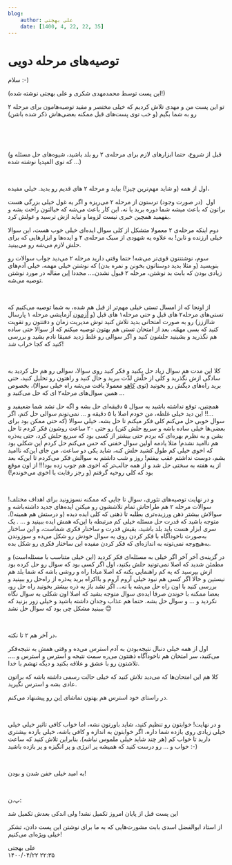 ```yaml
---
blog:
    author: علی بهجتی
    date: [1400, 4, 22, 22, 35]
---
```

# توصیه‌های مرحله دویی

<div class="cnt">
<p>سلام :-)</p>
<p>(این پست توسط محمدمهدی شکری و علی بهجتی نوشته شده!)</p>
<p>تو این پست من و مهدی تلاش کردیم که خیلی مختصر و مفید توصیه‌هامون برای مرحله ۲ رو به شما بگیم (و خب توی پست‌های قبل ممکنه بعضی‌هاش ذکر شده باشن)</p>
<p><br/></p>
<p><br/></p>
<p>(قبل از شروع، حتما ابزارهای لازم برای مرحله‌ی ۲ رو بلد باشید، شیوه‌های حل مسئله و ... که توی المپدیا نوشته شده)</p>
<p><br/></p>
<p>اول از همه (و شاید مهم‌ترین چیز!) بیاید و مرحله‌ ۲ های قدیم رو بدید. خیلی مفیده،</p>
<p>اول  (در صورت وجود)‌ ترستون از مرحله ۲ می‌ریزه و اگر یه غول خیلی بزرگی هست براتون که باعث میشه شما دوره برید یا نه، این کار باعث می‌شه که خیالتون راحت بشه و بفهمید همچین خبری نیست لزوما و نباید ازش ترسید و غولش کرد.</p>
<p>دوم اینکه مرحله‌ی ۲ معمولا متشکل از کلی سوال ایده‌ای خیلی خوب هست،‌ این سوالا خیلی ارزنده و نابن! به علاوه یه شهودی از سبک مرحله‌ی ۲ و ایده‌ها و ابزارهایی که برای حلش لازم می‌شه رو می‌بینید.</p>
<p>سوم، نوشتنتون قوی‌تر می‌شه! حتما وقتی دارید مرحله ۲ می‌دید جواب سوالات رو بنویسید (و مثلا بدید دوستاتون بخونن و نمره بدن) که نوشتن خیلی مهمه، خیلی آدم‌های زیادی بودن که بابت بد نوشتن، مرحله ۲ قبول نشدن.... مجددا <a href="http://opedia.ir/%D8%A2%D9%85%D9%88%D8%B2%D8%B4/%D8%A2%D9%85%D8%A7%D8%AF%D9%87%E2%80%8C%D8%B3%D8%A7%D8%B2%DB%8C_%D8%A8%D8%B1%D8%A7%DB%8C_%D8%A7%D9%84%D9%85%D9%BE%DB%8C%D8%A7%D8%AF/%D8%B1%D9%88%D8%B4_%D9%86%D9%88%D8%B4%D8%AA%D9%86_%D8%A7%D8%AB%D8%A8%D8%A7%D8%AA">این</a> مقاله در مورد نوشتن توصیه می‌شه.</p>
<p><br/></p>
<p>از اونجا که از امسال تستی خیلی مهم‌تر از قبل هم شده، به شما توصیه می‌کنیم که تستی‌های مرحله‌۲ های قبل و حتی مرحله‌۱ های قبل (و <a href="http://bayanbox.ir/info/6267215729876054197/Shaazzz-93-m1">آزمون</a> آزمایشی مرحله‌ ۱ پارسال شااززز) رو به صورت امتحانی بدید تلاش کنید توش مدیریت زمان و دقتتون رو تقویت کنید که بسی مهمّه. بعد از امتحان‌ تستی هم بهتون توصیه میکنم که از سوالا حتی ساده هم نگذرید و بشینید حلشون کنید و اگر سوالی رو غلط زدید عمیقا نادم بشید و بررسی کنید که کجا خراب شد!</p>
<p><br/></p>
<p>کلا این مدت هم سوال زیاد حل بکنید و فکر کنید روی سوالا، سوالی رو هم حل کردید به سادگی ازش نگذرید و کلی از حلّش لذّت ببرید و حال کنید و راهتون رو تحلیل کنید، حتی برید راه‌های دیگش رو بخونید (توی <a href="http://kahu.ir/">کاهو</a> معمولا یافت می‌شه راه خیلی سوالا)، بخصوص همین سوال‌های مرحله۲ ای که حل می‌کنید و ... </p>
<p>همچنین، توقع نداشته باشید یه سوال ۵ دقیقه‌ای حل بشه و اگه حل نشد شما ضعیفید و ...!! این دید خیلی غلطه، من خودم اصلا با ۵ دقیقه و ... نمی‌تونم سوالی حل کنم، اگر سوال خوبی حل می‌کنم کلی فکر میکنم تا حل بشه، خیلی سوالا (که حتی ممکن بود برای بعضی‌ها خیلی ساده باشه و سریع حلش کنن) رو حتی ۲۰ ساعت روشون فکر کردم تا حل بشن و به نظرم بهره‌ای که بردم حتی بیشتر از کسی بود که سریع حلش کرد، حتی یه‌ذره هم ناامید نشدم! مثلا یادمه اولین سوال خفنی که حس می‌کنم حل کردم این شکلی بود که اخوی خیلی کم طول کشید حلش کنه، شاید یکی دو ساعت، من جای این‌که ناامید بشم، دوست نداشتم عقب بیفتم! روز و شب داشتم به سوالش فکر می‌کردم تا این‌که بعد از یه هفته به سختی حل شد و از همه جالب‌تر که اخوی هم جوب زده بود!!! از اون موقع بود که کلی روحیه گرفتم (و رجز رقابت با اخوی می‌خوندم!)</p>
<p><br/></p>
<p>و در نهایت توصیه‌های تئوری، سوال تا جایی که ممکنه نسوزونید برای اهداف مختلف! سوالات مرحله ۲ هم طراحاش تمام تلاششون رو میکنن ایده‌های جدید داشته‌باشه و سوالاش بیشتر ذهن ورزیده‌تری بطلبه تا ذهنی که کلی ایده دیده (و درستش هم همینه!). متوجه باشید که قدرت حل مسئله خیلی کم مرتبطه با این‌که همش ایده ببینید و ... . یک سری ابزار هست باید بلد باشید، بقیش قدرت و ساختار فکری شماست، و این ساختار به‌صورت ناخودآگاه با فکر کردن روی یه سوال خودش رو شکل می‌ده و سوزوندن به‌هیچ‌وجه نمی‌تونه به اندازه‌ای که فکر کردن مفیده این ساختار فکری رو شکل بده.</p>
<p>در گزینه‌ی آخر آخر اگر خیلی به مسئله‌ای فکر کردید (این خیلی متناسب با مسئله‌است) و مطمئن شدید که اصلا نمی‌تونید حلش بکنید، اول اگر کسی بود که سوال رو حل کرده بود ازش بپرسید که یه کم راهنمایی بکنه که اصلا مبادا راه و روشی باشه که شما بلد هم نیستین و حالا اگر کسی هم نبود خیلی آروم آروم و بااکراه برید یه‌ذره از راه‌حل رو ببینید و بررسی کنید با اون راه حل می‌شه یا نه... اگر نشد باز یه ذره بیشتر بخونید راه حل رو، بعضا ممکنه با خوندن صرفا ایده‌ی سوال متوجه بشید که اصلا اون شکلی به سوال نگاه نکردید و ... و سوال حل بشه. حتما هم عذاب وجدان داشته باشید و خیلی زور بزنید که ببینید مشکل چی بود که سوال حل نشد 😊 </p>
<p><br/></p>
<p>در آخر هم ۲ تا نکته،</p>
<p>اول از همه خیلی دنبال نتیجه‌بودن به آدم استرس می‌ده و وقتی همش به نتیجه‌فکر می‌کنید، سر امتحان هم ناخودآگاه ذهنتون می‌ره سمت نتیجه و استرس و استرس و .... تلاشتون رو با عشق و علاقه بکنید و دیگه تهشم با خدا.</p>
<p>کلا هم این امتحان‌ها که می‌دید تلاش کنید که خیلی حالت رسمی داشته باشه که براتون عادی بشه و استرس نگیرید.</p>
<p>در راستای خود استرس هم بهتون تماشای <a href="https://www.ted.com/talks/kelly_mcgonigal_how_to_make_stress_your_friend?language=en">این</a> رو پیشنهاد می‌کنم.</p>
<p><br/></p>
<p>و در نهایت! خوابتون رو تنظیم کنید، شاید باورتون نشه، اما خواب کافی تاثیر خیلی خیلی خیلی زیادی روی بازده شما داره، اگر خوابتون به اندازه و کافی باشه، خیلی بازده بیشتری دارید تا خواب کم (هر چند شاید خیلی ملموس نباشه). بنابراین تلاش کنید که ساعت خواب و ... رو درست کنید که همیشه پر انرژی و پر انگیزه و پر بازده باشید :-)</p>
<p><br/></p>
<p>به امید خیلی خفن شدن و بودن!</p>
<p><br/></p>
<p>پ.ن:</p>
<p>این پست قبل از پایان امروز تکمیل نشد! ولی اندکی بعدش تکمیل شد</p>
<p>از استاد ابوالفضل اسدی بابت مشورت‌هایی که به ما برای نوشتن این پست دادن، تشکر خیلی ویژه‌ای می‌کنیم!<br/></p>
</div>

<div class="blog-info">
    <div class="blog-author">علی بهجتی</div>
    <div class="blog-date">۱۴۰۰/۰۴/۲۲ ۲۲:۳۵</div>
</div>

